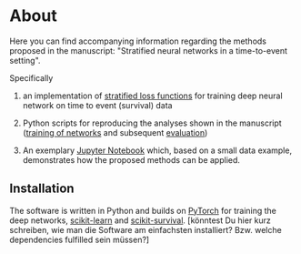 # About

Here you can find accompanying information regarding the methods proposed in the manuscript: "Stratified neural networks in a time-to-event setting". 

Specifically 

1. an implementation of [stratified loss functions](src/modules/torch_models.py) for training deep neural network on time to event (survival) data

2. Python scripts for reproducing the analyses shown in the manuscript ([training of networks](src/train_models.py) and subsequent [evaluation](src/evaluate_models.py))

3. An exemplary [Jupyter Notebook](notebook.ipynb) which, based on a small data example, demonstrates how the proposed methods can be applied.


## Installation
The software is written in Python and builds on [PyTorch](https://pytorch.org) for training the deep networks, [scikit-learn](https://scikit-learn.org/stable/) and [scikit-survival](https://github.com/sebp/scikit-survival). 
[könntest Du hier kurz schreiben, wie man die Software am einfachsten installiert? Bzw. welche dependencies fulfilled sein müssen?]
